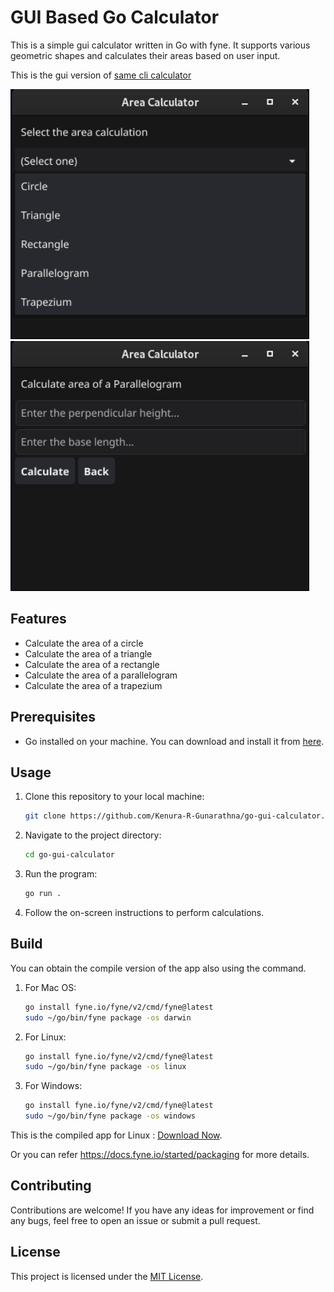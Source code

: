 # GUI Based Go Calculator

This is a simple gui calculator written in Go with fyne. It supports various geometric shapes and calculates their areas based on user input.

This is the gui version of [same cli calculator](https://github.com/Kenura-R-Gunarathna/go-calculator.git)

<img src="./images/screenshot_1.png" height="400px">
<img src="./images/screenshot_2.png" height="400px">

## Features

- Calculate the area of a circle
- Calculate the area of a triangle
- Calculate the area of a rectangle
- Calculate the area of a parallelogram
- Calculate the area of a trapezium

## Prerequisites

- Go installed on your machine. You can download and install it from [here](https://golang.org/dl/).

## Usage

1. Clone this repository to your local machine:

   ```bash
   git clone https://github.com/Kenura-R-Gunarathna/go-gui-calculator.git
   ```

2. Navigate to the project directory:

   ```bash
   cd go-gui-calculator
   ```

3. Run the program:

   ```bash
   go run .
   ```

4. Follow the on-screen instructions to perform calculations.

## Build

You can obtain the compile version of the app also using the command.

1. For Mac OS:

   ```bash
   go install fyne.io/fyne/v2/cmd/fyne@latest
   sudo ~/go/bin/fyne package -os darwin
   ```

2. For Linux:

   ```bash
   go install fyne.io/fyne/v2/cmd/fyne@latest
   sudo ~/go/bin/fyne package -os linux
   ```

3. For Windows:

   ```bash
   go install fyne.io/fyne/v2/cmd/fyne@latest
   sudo ~/go/bin/fyne package -os windows
   ```

This is the compiled app for Linux : [Download Now](./bin/gui_calculator.tar.xz).

Or you can refer https://docs.fyne.io/started/packaging for more details.

## Contributing

Contributions are welcome! If you have any ideas for improvement or find any bugs, feel free to open an issue or submit a pull request.

## License

This project is licensed under the [MIT License](LICENSE).
